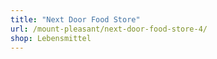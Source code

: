 ```yaml
---
title: "Next Door Food Store"
url: /mount-pleasant/next-door-food-store-4/
shop: Lebensmittel
---
```

